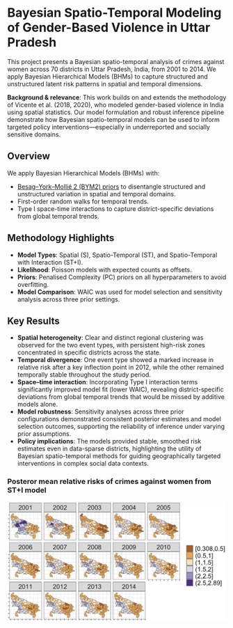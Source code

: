 # Bayesian Spatio-Temporal Modeling of Gender-Based Violence in Uttar Pradesh

This project presents a Bayesian spatio-temporal analysis of crimes against women across 70 districts in Uttar Pradesh, India, from 2001 to 2014. We apply Bayesian Hierarchical Models (BHMs) to capture structured and unstructured latent risk patterns in spatial and temporal dimensions. 

**Background & relevance**: This work builds on and extends the methodology of Vicente et al. (2018, 2020), who modeled gender-based violence in India using spatial statistics. Our model formulation and robust inference pipeline demonstrate how Bayesian spatio-temporal models can be used to inform targeted policy interventions—especially in underreported and socially sensitive domains.

## Overview 
We apply Bayesian Hierarchical Models (BHMs) with:

-  [Besag–York–Mollié 2 (BYM2) priors](https://arxiv.org/abs/1601.01180) to disentangle structured and unstructured variation in spatial and temporal domains.
- First-order random walks for temporal trends.
- Type I space-time interactions to capture district-specific deviations from global temporal trends.

## Methodology Highlights
- **Model Types**: Spatial (S), Spatio-Temporal (ST), and Spatio-Temporal with Interaction (ST+I).
- **Likelihood**: Poisson models with expected counts as offsets.
- **Priors**: Penalised Complexity (PC) priors on all hyperparameters to avoid overfitting.
- **Model Comparison**: WAIC was used for model selection and sensitivity analysis across three prior settings.

## Key Results
- **Spatial heterogeneity**: Clear and distinct regional clustering was observed for the two event types, with persistent high-risk zones concentrated in specific districts across the state.
- **Temporal divergence**: One event type showed a marked increase in relative risk after a key inflection point in 2012, while the other remained temporally stable throughout the study period.
- **Space–time interaction**: Incorporating Type I interaction terms significantly improved model fit (lower WAIC), revealing district-specific deviations from global temporal trends that would be missed by additive models alone.
- **Model robustness**: Sensitivity analyses across three prior configurations demonstrated consistent posterior estimates and model selection outcomes, supporting the reliability of inference under varying prior assumptions.
- **Policy implications**: The models provided stable, smoothed risk estimates even in data-sparse districts, highlighting the utility of Bayesian spatio-temporal methods for guiding geographically targeted interventions in complex social data contexts.

### Posteror mean relative risks of crimes against women from ST+I model

![](report_files/fig.png)

